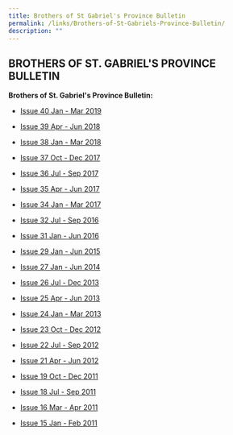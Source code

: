```yaml
---
title: Brothers of St Gabriel's Province Bulletin
permalink: /links/Brothers-of-St-Gabriels-Province-Bulletin/
description: ""
---
```

## BROTHERS OF ST. GABRIEL'S PROVINCE BULLETIN


**Brothers of St. Gabriel's Province Bulletin:**

* [Issue 40 Jan - Mar 2019](/files/Province%20Bulletin_Jan-Mar%202019.pdf)
*   [Issue 39 Apr - Jun 2018](2018_issue39_Province%20Bulletin_Apr-Jun.pdf)
*   [Issue 38 Jan - Mar 2018](2018_issue39_Province%20Bulletin_Apr-Jun.pdf)
*   [Issue 37 Oct - Dec 2017](2017_issue37_Province%20Bulletin_Oct_Dec.pdf)
*   [Issue 36 Jul - Sep 2017](/files/2017_issue36_Province_Bulletin_Jul_Sep.pdf)
*   [Issue 35 Apr - Jun 2017](/files/2017_issue35_Province_Bulletin_Apr-Jun.pdf)
*   [Issue 34 Jan - Mar 2017](/files/2017_issue34_Province_Bulletin_Jan_Mar.pdf)
*   [Issue 32 Jul - Sep 2016]()
*   [Issue 31 Jan - Jun 2016](/files/2016_issue31_Provincial_Bulletin_Jan-Jun.pdf)  
    
*   [Issue 29 Jan - Jun 2015]()  
    
*   [Issue 27 Jan - Jun 2014](/files/2014_issue27_provincial_bulletin_Jan.pdf)  
    
*   [Issue 26 Jul - Dec 2013](/files/2013_issue26_provincial_bulletin_Jul.pdf)
    
*   [Issue 25 Apr - Jun 2013](https://stgabrielssec-moe-edu-sg-admin.cwp.sg/qql/slot/u153/St%20Gabriel%20Sec%202019/Useful%20Links/Brothers%20of%20St.%20Gabriels%20Province%20B/2013_issue25_provincial_bulletin_apr.pdf)  
    
*   [Issue 24 Jan - Mar 2013](https://stgabrielssec-moe-edu-sg-admin.cwp.sg/qql/slot/u153/St%20Gabriel%20Sec%202019/Useful%20Links/Brothers%20of%20St.%20Gabriels%20Province%20B/2013_issue24_provincial_bulletin_jan.pdf)  
    
*   [Issue 23 Oct - Dec 2012](https://stgabrielssec-moe-edu-sg-admin.cwp.sg/qql/slot/u153/St%20Gabriel%20Sec%202019/Useful%20Links/Brothers%20of%20St.%20Gabriels%20Province%20B/2012_provincial_bulletin_issue23_oct.pdf)  
    
*   [Issue 22 Jul - Sep 2012](https://stgabrielssec-moe-edu-sg-admin.cwp.sg/qql/slot/u153/St%20Gabriel%20Sec%202019/Useful%20Links/Brothers%20of%20St.%20Gabriels%20Province%20B/2012_issue22_bulletin_jul_sept_2012.pdf)  
    
*   [Issue 21 Apr - Jun 2012](https://stgabrielssec-moe-edu-sg-admin.cwp.sg/qql/slot/u153/St%20Gabriel%20Sec%202019/Useful%20Links/Brothers%20of%20St.%20Gabriels%20Province%20B/2012_issue_21_bulletin_apr-jun.pdf)
*   [Issue 19 Oct - Dec 2011](https://stgabrielssec-moe-edu-sg-admin.cwp.sg/qql/slot/u153/St%20Gabriel%20Sec%202019/Useful%20Links/Brothers%20of%20St.%20Gabriels%20Province%20B/issue19.pdf)  
    
*   [Issue 18 Jul - Sep 2011](https://stgabrielssec-moe-edu-sg-admin.cwp.sg/qql/slot/u153/St%20Gabriel%20Sec%202019/Useful%20Links/Brothers%20of%20St.%20Gabriels%20Province%20B/2011_issue18_bulletin_jul-sept.pdf)  
    
*   [Issue 16 Mar - Apr 2011](https://stgabrielssec-moe-edu-sg-admin.cwp.sg/qql/slot/u153/St%20Gabriel%20Sec%202019/Useful%20Links/Brothers%20of%20St.%20Gabriels%20Province%20B/2011_issue16_bulletin_mar-apr.pdf)  
    
*   [Issue 15 Jan - Feb 2011](https://stgabrielssec-moe-edu-sg-admin.cwp.sg/qql/slot/u153/St%20Gabriel%20Sec%202019/Useful%20Links/Brothers%20of%20St.%20Gabriels%20Province%20B/2011_issue15_bulletin_jan-feb.pdf)